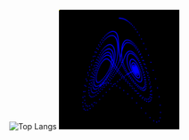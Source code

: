 ![Top Langs](https://github-readme-stats.vercel.app/api/top-langs/?username=joaocarvalhoopen&langs_count=10&theme=dark&layout=compact&hide=ShaderLab,HLSL&exclude_repo=STM32F407_Discovery_HAL_programming_VCOM_Port,STM32F407_Discovery_simple_register_programming,Cypress_PSoC_4__Lullaby_Music_Box_With_Piezo_Movement_Detection,Cypress_PSoC_4__Full_1MHz_Audio_AM_Transmitter_in_a_Pioneer_board,ML_Football_Predictor_EFL_Championship,Project_template_for_PSoC_5_LP_CY8CKIT-059_kit,Detecting_the_original_resolution_of_an_upscale_image_DCT,FM_modulation_of_square_carrier_2-) <img src="lorenz_strange_attractor.svg" width="216" height="216" />